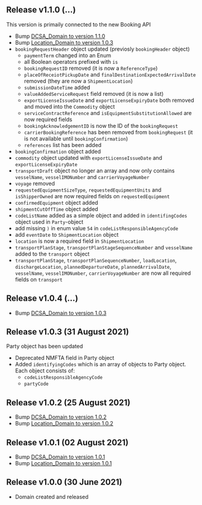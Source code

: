 <a name="v110"></a>Release v1.1.0 (...)
---
This version is primaily connected to the new Booking API

- Bump [DCSA_Domain to version 1.1.0](https://github.com/dcsaorg/DCSA-OpenAPI/tree/master/domain/dcsa#v110)
- Bump [Location_Domain to version 1.0.3](https://github.com/dcsaorg/DCSA-OpenAPI/tree/master/domain/location#v103)
- `bookingRequestHeader` object updated (previosly `bookingHeader` object)
  - `paymentTerm` changed into an Enum
  - all Boolean operators prefixed with `is`
  - `bookingRequestID` removed (it is now a `ReferenceType`)
  - `placeOfReceiotPickupDate` and `finalDestinationExpectedArrivalDate` removed (they are now a `ShipmentLocation`)
  - `submissionDateTime` added
  - `valueAddedServiceRequest` field removed (it is now a list)
  - `exportLicenseIssueDate` and `exportLicenseExpiryDate` both removed and moved into the `Commodity` object
  - `serviceContractReference` and `isEquipmentSubstitutionAllowed` are now required fields
  - `bookingAcknowledgementID` is now the ID of the `bookingRequest`
  - `carrierBookingReference` has been removed from `bookingRequest` (it is not available until `bookingConfirmation`)
  - `references` list has been added
- `bookingConfirmation` object added
- `commodity` object updated with `exportLicenseIssueDate` and `exportLicenseExpiryDate`
- `transportDraft` object no longer an array and now only contains `vesselName`, `vesselIMONumber` and `carrierVoyageNumber`
- `voyage` removed
- `requestedEquipmentSizeType`, `requestedEquipmentUnits` and `isShipperOwned` are now required fields on `requestedEquipment`
- `confirmedEquipment` object added
- `shipmentCutOffTime` object added
- `codeListName` added as a simple object and added in `identifingCodes` object used in `Party`-object
- add missing `)` in enum value `54` in `codeListResponsibleAgencyCode`
- add `eventDate` to `ShipmentLocation` object
- `location` is now a required field in `ShipmentLocation`
- `transportPlanStage`, `transportPlanStageSequenceNumber` and `vesselName` added to the `transport` object
- `transportPlanStage`, `transportPlanSequenceNumber`, `loadLocation`, `dischargeLocation`, `plannedDepartureDate`, `plannedArrivalDate`, `vesselName`, `vesselIMONumber`, `carrierVoyageNumber` are now all required fields on `transport`

<a name="v104"></a>Release v1.0.4 (...)
---
- Bump [DCSA_Domain to version 1.0.3](https://github.com/dcsaorg/DCSA-OpenAPI/tree/master/domain/dcsa#v103)

<a name="v103"></a>Release v1.0.3 (31 August 2021)
---
Party object has been updated

- Deprecated NMFTA field in Party object
- Added `identifyingCodes` which is an array of objects to Party object. Each object consists of:
  - `codeListResponsibleAgencyCode`
  - `partyCode`

<a name="v102"></a>Release v1.0.2 (25 August 2021)
---
- Bump [DCSA_Domain to version 1.0.2](https://github.com/dcsaorg/DCSA-OpenAPI/tree/master/domain/dcsa#v102)
- Bump [Location_Domain to version 1.0.2](https://github.com/dcsaorg/DCSA-OpenAPI/tree/master/domain/location#v102)

<a name="v101"></a>Release v1.0.1 (02 August 2021)
---
- Bump [DCSA_Domain to version 1.0.1](https://github.com/dcsaorg/DCSA-OpenAPI/tree/master/domain/dcsa#v101)
- Bump [Location_Domain to version 1.0.1](https://github.com/dcsaorg/DCSA-OpenAPI/tree/master/domain/location#v101)

<a name="v100"></a>Release v1.0.0 (30 June 2021)
---
- Domain created and released
